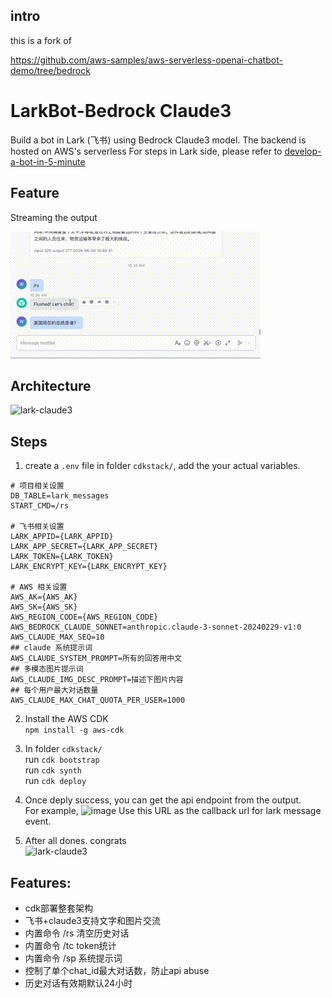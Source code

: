 ## intro
this is a fork of

https://github.com/aws-samples/aws-serverless-openai-chatbot-demo/tree/bedrock

# LarkBot-Bedrock Claude3
Build a bot in Lark (飞书) using Bedrock Claude3 model. The backend is hosted on AWS's serverless
For steps in Lark side, please refer to [develop-a-bot-in-5-minute](https://open.feishu.cn/document/home/develop-a-bot-in-5-minutes/create-an-app)

## Feature

Streaming the output

![lark-claude3](./streamming.gif)

## Architecture

![lark-claude3](../assets/lark-claude3-archi.png)

## Steps   
1. create a `.env` file in folder `cdkstack/`,  add the your actual variables. 
```  
# 项目相关设置
DB_TABLE=lark_messages
START_CMD=/rs

# 飞书相关设置
LARK_APPID={LARK_APPID}
LARK_APP_SECRET={LARK_APP_SECRET}
LARK_TOKEN={LARK_TOKEN}
LARK_ENCRYPT_KEY={LARK_ENCRYPT_KEY}

# AWS 相关设置
AWS_AK={AWS_AK}
AWS_SK={AWS_SK}
AWS_REGION_CODE={AWS_REGION_CODE}
AWS_BEDROCK_CLAUDE_SONNET=anthropic.claude-3-sonnet-20240229-v1:0
AWS_CLAUDE_MAX_SEQ=10
## claude 系统提示词
AWS_CLAUDE_SYSTEM_PROMPT=所有的回答用中文
## 多模态图片提示词
AWS_CLAUDE_IMG_DESC_PROMPT=描述下图片内容
## 每个用户最大对话数量
AWS_CLAUDE_MAX_CHAT_QUOTA_PER_USER=1000
```   
2. Install the AWS CDK  
`npm install -g aws-cdk`  

3. In folder `cdkstack/`  
run `cdk bootstrap`  
run `cdk synth`   
run `cdk deploy`  

4. Once deply success, you can get the api endpoint from the output.  
For example,
![image](https://user-images.githubusercontent.com/19160090/222913280-22e826f4-7f07-48ca-ba1d-2deed83d53c6.png)
Use this URL as the callback url for lark message event.  

1. After all dones. congrats  
![lark-claude3](../assets/lark-claude3-screenshot.png)

##  Features:

* cdk部署整套架构
* 飞书+claude3支持文字和图片交流
* 内置命令 /rs 清空历史对话
* 内置命令 /tc token统计
* 内置命令 /sp 系统提示词
* 控制了单个chat_id最大对话数，防止api abuse
* 历史对话有效期默认24小时

